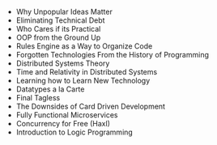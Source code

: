 * Why Unpopular Ideas Matter
* Eliminating Technical Debt
* Who Cares if its Practical
* OOP from the Ground Up
* Rules Engine as a Way to Organize Code
* Forgotten Technologies From the History of Programming
* Distributed Systems Theory
* Time and Relativity in Distributed Systems
* Learning how to Learn New Technology
* Datatypes a la Carte
* Final Tagless
* The Downsides of Card Driven Development
* Fully Functional Microservices
* Concurrency for Free (Haxl)
* Introduction to Logic Programming